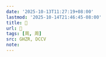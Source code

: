 ```yaml
---
date: '2025-10-13T11:27:19+08:00'
lastmod: '2025-10-14T21:46:45-08:00'
title: 󰖺
url: 󰖺
tags: [周, 周]
src: GHZR, DCCV
note:
---
```

